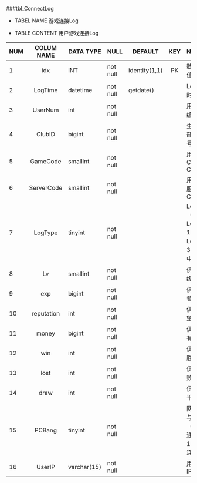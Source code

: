 ###tbl_ConnectLog

 - TABEL NAME 游戏连接Log
 
 - TABLE CONTENT 用户游戏连接Log
 
|NUM|COLUM NAME|DATA TYPE|NULL|DEFAULT|KEY|NOTE|
| :--- | :---: | --- | --- | --- | :---: | :--- |
|1|idx|INT|not null|identity(1,1)|PK|数据顺序值|
|2|LogTime|datetime|not null|getdate()||Log生成时间|
|3|UserNum|int|not null|||用户固有编号|
|4|ClubID|bigint|not null|||生成俱乐部固有编号|
|5|GameCode|smallint|not null|||用户Channel Code|
|6|ServerCode|smallint|not null|||用户连接服务器Code|
|7|LogType|tinyint|not null|||LogType（0：Login，1：Logout，3：连接中）|
|8|Lv|smallint|not null|||俱乐部等级|
|9|exp|bigint|not null|||俱乐部经验值|
|10|reputation|int|not null|||俱乐部声望|
|11|money|bigint|not null|||俱乐部拥有资金|
|12|win|int|not null|||俱乐部总胜利|
|13|lost|int|not null|||俱乐部总败绩|
|14|draw|int|not null|||俱乐部总平局|
|15|PCBang|tinyint|not null|||网吧连接与否（0：普通连接，1：网吧连接）|
|16|UserIP|varchar(15)|not null|||用户连接IP|
